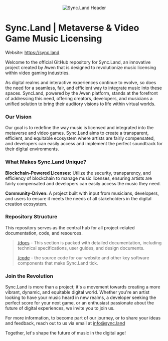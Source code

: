 <p align="center">
  <img src="https://objects-us-east-1.dream.io/website-backup-wsc/Assets/github/2-c17fd7.png" alt="Sync.Land Header">
</p>

# Sync.Land | Metaverse & Video Game Music Licensing
Website: https://sync.land

Welcome to the official GitHub repository for Sync.Land, an innovative project created by Awen that is designed to revolutionize music licensing within video gaming industries.

As digital realms and interactive experiences continue to evolve, so does the need for a seamless, fair, and efficient way to integrate music into these spaces. SyncLand, powered by the Awen platform, stands at the forefront of addressing this need, offering creators, developers, and musicians a unified solution to bring their auditory visions to life within virtual worlds.


### Our Vision
Our goal is to redefine the way music is licensed and integrated into the metaverse and video games. Sync.Land aims to create a transparent, efficient, and equitable ecosystem where artists are fairly compensated, and developers can easily access and implement the perfect soundtrack for their digital environments.

### What Makes Sync.Land Unique?
**Blockchain-Powered Licenses:** Utilize the security, transparency, and efficiency of blockchain to manage music licenses, ensuring artists are fairly compensated and developers can easily access the music they need.

**Community-Driven:** A project built with input from musicians, developers, and users to ensure it meets the needs of all stakeholders in the digital creation ecosystem.

### Repository Structure
This repository serves as the central hub for all project-related documentation, code, and resources. 
>[/docs](docs/README.md) - This section is packed with detailed documentation, including technical specifications, user guides, and design documents. 
>
>[/code](code/README.md) -  the source code for our website and other key software components that make Sync.Land tick. 

### Join the Revolution
Sync.Land is more than a project; it's a movement towards creating a more vibrant, dynamic, and equitable digital world. Whether you're an artist looking to have your music heard in new realms, a developer seeking the perfect score for your next game, or an enthusiast passionate about the future of digital experiences, we invite you to join us.

For more information, to become part of our journey, or to share your ideas and feedback, reach out to us via email at info@sync.land

Together, let's shape the future of music in the digital age!